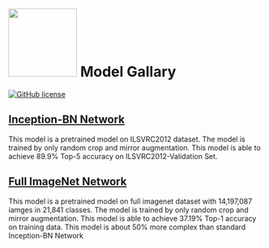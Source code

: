 <img src=https://raw.githubusercontent.com/dmlc/dmlc.github.io/master/img/logo-m/mxnet2.png width=135/> Model Gallary
=====

[![GitHub license](https://raw.githubusercontent.com/dmlc/web-data/master/mxnet/imagenet_full/licence-cc0-blue.svg)](./LICENSE)


[Inception-BN Network](imagenet-1k-inception)
--------------------
This model is a pretrained model on ILSVRC2012 dataset. The model is trained by only random crop and mirror augmentation. This model is able to achieve 89.9% Top-5 accuracy on ILSVRC2012-Validation Set.

[Full ImageNet Network](imagenet-21k-inception)
-----------------------
This model is a pretrained model on full imagenet dataset with 14,197,087 iamges in 21,841 classes. The model is trained by only random crop and mirror augmentation. This model is able to achieve 37.19% Top-1 accuracy on training data. This model is about 50% more complex than standard Inception-BN Network



